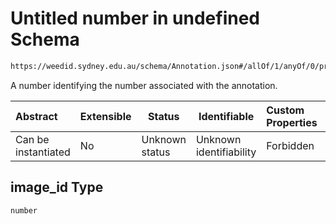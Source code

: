 # Untitled number in undefined Schema

```txt
https://weedid.sydney.edu.au/schema/Annotation.json#/allOf/1/anyOf/0/properties/image_id
```

A number identifying the number associated with the annotation.


| Abstract            | Extensible | Status         | Identifiable            | Custom Properties | Additional Properties | Access Restrictions | Defined In                                                                |
| :------------------ | ---------- | -------------- | ----------------------- | :---------------- | --------------------- | ------------------- | ------------------------------------------------------------------------- |
| Can be instantiated | No         | Unknown status | Unknown identifiability | Forbidden         | Allowed               | none                | [Annotation.schema.json\*](Annotation.schema.json "open original schema") |

## image_id Type

`number`
